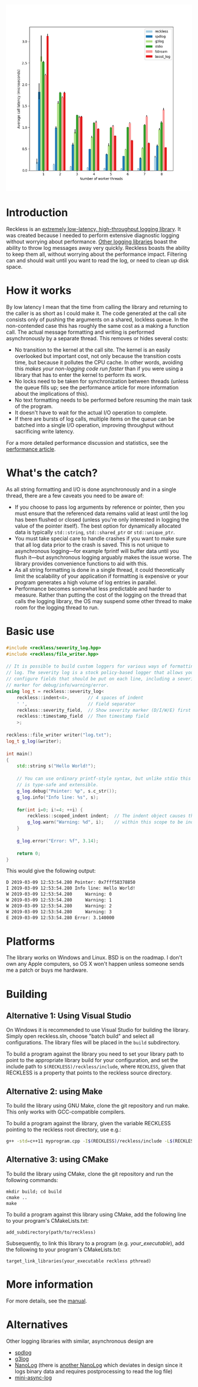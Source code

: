 [![Performance chart for a quad-core CPU](doc/images/performance_mandelbrot_difference.png)](doc/performance.md)

Introduction
============
Reckless is an [extremely low-latency, high-throughput logging
library](doc/performance.md). It was created because I needed to perform
extensive diagnostic logging without worrying about performance. [Other
logging libraries](http://www.pantheios.org/performance.html) boast the
ability to throw log messages away very quickly. Reckless boasts the ability
to keep them all, without worrying about the performance impact. Filtering can
and should wait until you want to read the log, or need to clean up disk
space.

How it works
============
By low latency I mean that the time from calling the library and
returning to the caller is as short as I could make it. The code
generated at the call site consists only of pushing the arguments on a
shared, lockless queue. In the non-contended case this has roughly the
same cost as a making a function call. The actual message formatting
and writing is performed asynchronously by a separate thread. This
removes or hides several costs:

* No transition to the kernel at the call site. The kernel is an easily
  overlooked but important cost, not only because the transition costs
  time, but because it pollutes the CPU cache. In other words, avoiding
  this *makes your non-logging code run faster* than if you were using a
  library that has to enter the kernel to perform its work.
* No locks need to be taken for synchronization between threads (unless
  the queue fills up; see the performance article for more information
  about the implications of this).
* No text formatting needs to be performed before resuming the main
  task of the program.
* It doesn't have to wait for the actual I/O operation to complete.
* If there are bursts of log calls, multiple items on the queue can be
  batched into a single I/O operation, improving throughput without sacrificing
  write latency.

For a more detailed performance discussion and statistics, see the
[performance article](doc/performance.md).

What's the catch?
=================
As all string formatting and I/O is done asynchronously and in a single
thread, there are a few caveats you need to be aware of:
* If you choose to pass log arguments by reference or pointer, then you
  must ensure that the referenced data remains valid at least until the
  log has been flushed or closed (unless you're only interested in
  logging the value of the pointer itself). The best option for
  dynamically allocated data is typically `std::string`,
  `std::shared_ptr` or `std::unique_ptr`.
* You must take special care to handle crashes if you want to make sure
  that all log data prior to the crash is saved. This is not unique to
  asynchronous logging&mdash;for example fprintf will buffer data until you
  flush it&mdash;but asynchronous logging arguably makes the issue worse. The
  library provides convenience functions to aid with this.
* As all string formatting is done in a single thread, it could
  theoretically limit the scalability of your application if
  formatting is expensive or your program generates a high volume of
  log entries in parallel.
* Performance becomes somewhat less predictable and harder to measure. Rather
  than putting the cost of the logging on the thread that calls the logging
  library, the OS may suspend some other thread to make room for the logging
  thread to run.

Basic use
=========
```c++
#include <reckless/severity_log.hpp>
#include <reckless/file_writer.hpp>

// It is possible to build custom loggers for various ways of formatting the
// log. The severity log is a stock policy-based logger that allows you to
// configure fields that should be put on each line, including a severity
// marker for debug/info/warning/error.
using log_t = reckless::severity_log<
    reckless::indent<4>,       // 4 spaces of indent
    ' ',                       // Field separator
    reckless::severity_field,  // Show severity marker (D/I/W/E) first
    reckless::timestamp_field  // Then timestamp field
    >;

reckless::file_writer writer("log.txt");
log_t g_log(&writer);

int main()
{
    std::string s("Hello World!");

    // You can use ordinary printf-style syntax, but unlike stdio this
    // is type-safe and extensible.
    g_log.debug("Pointer: %p", s.c_str());
    g_log.info("Info line: %s", s);

    for(int i=0; i!=4; ++i) {
        reckless::scoped_indent indent;  // The indent object causes the lines
        g_log.warn("Warning: %d", i);    // within this scope to be indented.
    }

    g_log.error("Error: %f", 3.14);

    return 0;
}
```
This would give the following output:
```
D 2019-03-09 12:53:54.280 Pointer: 0x7fff58378850
I 2019-03-09 12:53:54.280 Info line: Hello World!
W 2019-03-09 12:53:54.280     Warning: 0
W 2019-03-09 12:53:54.280     Warning: 1
W 2019-03-09 12:53:54.280     Warning: 2
W 2019-03-09 12:53:54.280     Warning: 3
E 2019-03-09 12:53:54.280 Error: 3.140000
```

Platforms
=========
The library works on Windows and Linux. BSD is on the roadmap. I don't
own any Apple computers, so OS X won't happen unless someone sends me
a patch or buys me hardware.

Building
========

Alternative 1: Using Visual Studio
----------------------------------
On Windows it is recommended to use Visual Studio for building the library.
Simply open reckless.sln, choose "batch build" and select all configurations.
The library files will be placed in the `build` subdirectory.

To build a program against the library you need to set your library path to
point to the appropriate library build for your configuration, and set the
include path to `$(RECKLESS)/reckless/include`, where `RECKLESS`, given that
RECKLESS is a property that points to the reckless source directory.

Alternative 2: using Make
-------------------------
To build the library using GNU Make, clone the git repository and run make.
This only works with GCC-compatible compilers.

To build a program against the library, given the variable RECKLESS
pointing to the reckless root directory, use e.g.:

```bash
g++ -std=c++11 myprogram.cpp -I$(RECKLESS)/reckless/include -L$(RECKLESS)/reckless/lib -lreckless -lpthread
```

Alternative 3: using CMake
--------------------------
To build the library using CMake, clone the git repository and run the following commands:

```
mkdir build; cd build
cmake ..
make
```

To build a program against this library using CMake, add the following line to your program's CMakeLists.txt:

```
add_subdirectory(path/to/reckless)
```

Subsequently, to link this library to a program (e.g. *your_executable*), add the following to your program's CMakeLists.txt:

```
target_link_libraries(your_executable reckless pthread)
```

More information
================
For more details, see the [manual](doc/manual.md).

Alternatives
============
Other logging libraries with similar, asynchronous design are
* [spdlog](https://github.com/gabime/spdlog/)
* [g3log](https://github.com/KjellKod/g3log/)
* [NanoLog](https://github.com/Iyengar111/NanoLog) (there is [another
  NanoLog](https://github.com/PlatformLab/NanoLog) which deviates in design
  since it logs binary data and requires postprocessing to read the log file)
* [mini-async-log](https://github.com/RafaGago/mini-async-log)
